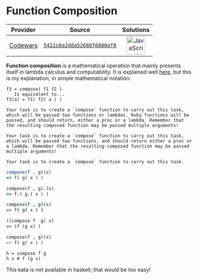 [_metadata_:generated]: - "true"

# Function Composition

<!-- INFO TABLE BEGIN -->

| Provider                                        | Source                                                                               | Solutions                                                                                                                                                    |
| :---------------------------------------------: | :----------------------------------------------------------------------------------: | :----------------------------------------------------------------------------------------------------------------------------------------------------------: |
| [Codewars](../../../docs/providers/Codewars.md) | [`5421c6a2dda52688f6000af8`](https://www.codewars.com/kata/5421c6a2dda52688f6000af8) | [<img src="https://res.cloudinary.com/rascaltwo/image/upload/v1631924076/javascript_ehszr7.svg" alt="JavaScript" title="JavaScript" width="50" />](solve.js) |

<!-- INFO TABLE END -->

__Function composition__ is a mathematical operation that mainly presents itself in lambda calculus and computability. It is explained well [here](http://www.mathsisfun.com/sets/functions-composition.html), but this is my explanation, in simple mathematical notation:

```
f3 = compose( f1 f2 )
   Is equivalent to...
f3(a) = f1( f2( a ) )
```
~~~if-not:lambdacalc,ruby
Your task is to create a `compose` function to carry out this task, which will be passed two functions or lambdas. Ruby functions will be passed, and should return, either a proc or a lambda. Remember that the resulting composed function may be passed multiple arguments!
~~~
~~~if:ruby
Your task is to create a `compose` function to carry out this task, which will be passed two functions, and should return either a proc or a lambda. Remember that the resulting composed function may be passed multiple arguments!
~~~
~~~if:lambdacalc
Your task is to create a `compose` function to carry out this task.
~~~
```javascript
compose(f , g)(x)
=> f( g( x ) )
```
```ruby
compose(f , g).(x)
=> f.( g.( x ) )
```
```coffeescript
compose(f , g)(x)
=> f( g( x ) )
```
```clojure
((compose f  g) x)
=> (f (g x) )
```
```python
compose(f , g)(x)
=> f( g( x ) )
```
```lambdacalc
h = compose f g
h x # f (g x)
```


This kata is not available in haskell; that would be too easy!
